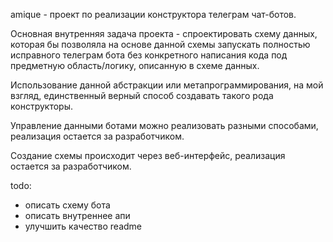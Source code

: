 amique - проект по реализации конструктора телеграм чат-ботов.

Основная внутренняя задача проекта - спроектировать схему данных, которая бы позволяла на основе данной схемы запускать полностью исправного телеграм бота без конкретного написания кода под предметную область/логику, описанную в схеме данных.

Использование данной абстракции или метапрограммирования, на мой взгляд, единственный верный способ создавать такого рода конструкторы.

Управление данными ботами можно реализовать разными способами, реализация остается за разработчиком.

Создание схемы происходит через веб-интерфейс, реализация остается за разработчиком.

todo:

- описать схему бота
- описать внутреннее апи
- улучшить качество readme

